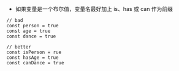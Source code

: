 -  如果变量是一个布尔值，变量名最好加上 is、has 或 can 作为前缀

```
// bad
const person = true
const age = true
const dance = true

// better
const isPerson = rue
const hasAge = true
const canDance = true
```

